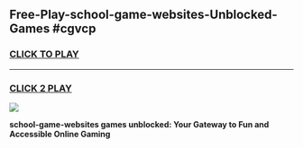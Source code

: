 
## Free-Play-school-game-websites-Unblocked-Games #cgvcp
<h3>
<a href="https://news.freeplayer.one?title=school-game-websites&ref=8M">CLICK TO PLAY</a></h3>
<hr>

<h3>
<a href="https://news.freeplayer.one?title=school-game-websites&ref=8M">CLICK 2 PLAY</a>
  
</h3>

<a href="https://news.freeplayer.one?title=school-game-websites&ref=8M"><img src="https://clearcache.store/games.png"></a>


**school-game-websites games unblocked: Your Gateway to Fun and Accessible Online Gaming**
